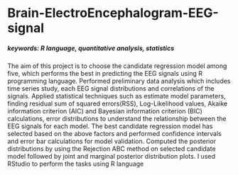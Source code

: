 # Brain-ElectroEncephalogram-EEG-signal
##### keywords: R language, quantitative analysis, statistics
The aim of this project is to choose the candidate regression model among five, which performs the best in predicting the EEG signals using R programming language.
Performed preliminary data analysis which includes time series study, each EEG signal distributions and correlations of the signals.
Applied statistical techniques such as estimate model parameters, finding residual sum of squared errors(RSS), Log-Likelihood values, Akaike information criterion (AIC) and Bayesian information criterion (BIC) calculations, error distributions to understand the relationship between the EEG signals for each model. 
The best candidate regression model has selected based on the above factors and performed confidence intervals and error bar calculations for model validation.
Computed the posterior distributions by using the Rejection ABC method on selected candidate model followed by joint and marginal posterior distribution plots.
I used RStudio to perform the tasks using R language
